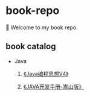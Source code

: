 # book-repo

 :wave: Welcome to my book repo.

## book catalog

- Java
  
  1. [《Java编程思想V4》](./java/Java编程思想V4.pdf)
  
  2. [《JAVA开发手册-嵩山版》](./java/JAVA开发手册-嵩山版.pdf)